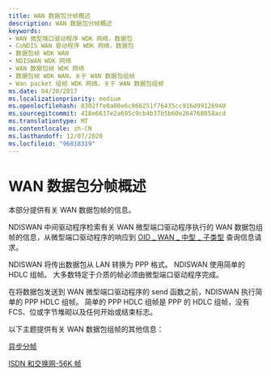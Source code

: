 ```yaml
---
title: WAN 数据包分帧概述
description: WAN 数据包分帧概述
keywords:
- WAN 微型端口驱动程序 WDK 网络，数据包
- CoNDIS WAN 驱动程序 WDK 网络，数据包
- 数据包帧 WDK WAN
- NDISWAN WDK 网络
- WAN 数据包帧 WDK 网络
- 数据包帧 WDK WAN，关于 WAN 数据包组帧
- Wan packet 组帧 WDK 网络，关于 WAN 数据包组帧
ms.date: 04/20/2017
ms.localizationpriority: medium
ms.openlocfilehash: 8302ffe0a00e6c866251f76435cc916d99126940
ms.sourcegitcommit: 418e6617e2a695c9cb4b37b5b60e264760858acd
ms.translationtype: MT
ms.contentlocale: zh-CN
ms.lasthandoff: 12/07/2020
ms.locfileid: "96818319"
---
```

# <a name="wan-packet-framing-overview"></a>WAN 数据包分帧概述





本部分提供有关 WAN 数据包帧的信息。

NDISWAN 中间驱动程序检索有关 WAN 微型端口驱动程序执行的 WAN 数据包组帧的信息，从微型端口驱动程序的响应到 [OID \_ WAN \_ 中型 \_ 子类型](/previous-versions/windows/hardware/network/ff561216(v=vs.85)) 查询信息请求。

NDISWAN 将传出数据包从 LAN 转换为 PPP 格式。 NDISWAN 使用简单的 HDLC 组帧。 大多数特定于介质的帧必须由微型端口驱动程序完成。

在将数据包发送到 WAN 微型端口驱动程序的 send 函数之前，NDISWAN 执行简单的 PPP HDLC 组帧。 简单的 PPP HDLC 组帧是 PPP 的 HDLC 组帧，没有 FCS、位或字节堆砌以及任何开始或结束标志。

以下主题提供有关 WAN 数据包组帧的其他信息：

[异步分帧](asynchronous-framing.md)

[ISDN 和交换网-56K 帧](isdn-and-switched-56k-framing.md)

 

